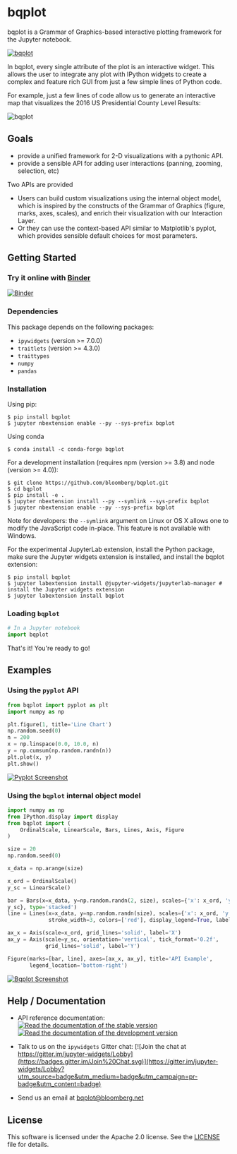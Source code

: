 bqplot
======

bqplot is a Grammar of Graphics-based interactive plotting framework for the Jupyter notebook.

[![bqplot](./bqplot-screencast.gif)](https://github.com/bloomberg/bqplot/blob/master/examples/Applications/Wealth%20of%20Nations.ipynb)

In bqplot, every single attribute of the plot is an interactive widget.
This allows the user to integrate any plot with IPython widgets to create a
complex and feature rich GUI from just a few simple lines of Python code.

For example, just a few lines of code allow us to generate an interactive map that visualizes the 2016 US Presidential County Level Results:

![bqplot](./bqplot-election.gif)

Goals
-----

-   provide a unified framework for 2-D visualizations with a pythonic API.
-   provide a sensible API for adding user interactions (panning, zooming, selection, etc)

Two APIs are provided

- Users can build custom visualizations using the internal object model, which
  is inspired by the constructs of the Grammar of Graphics (figure, marks, axes,
  scales), and enrich their visualization with our Interaction Layer.
- Or they can use the context-based API similar to Matplotlib's pyplot, which
  provides sensible default choices for most parameters.

Getting Started
---------------

### Try it online with [Binder](http://mybinder.org/)

[![Binder](http://mybinder.org/badge.svg)](http://mybinder.org:/repo/bloomberg/bqplot/notebooks/examples)

### Dependencies

This package depends on the following packages:

- `ipywidgets` (version >= 7.0.0)
- `traitlets` (version >= 4.3.0)
- `traittypes`
- `numpy`
- `pandas`


### Installation

Using pip:

```
$ pip install bqplot
$ jupyter nbextension enable --py --sys-prefix bqplot
```

Using conda

```
$ conda install -c conda-forge bqplot
```

For a development installation (requires npm (version >= 3.8) and node (version >= 4.0)):

```
$ git clone https://github.com/bloomberg/bqplot.git
$ cd bqplot
$ pip install -e .
$ jupyter nbextension install --py --symlink --sys-prefix bqplot
$ jupyter nbextension enable --py --sys-prefix bqplot
```

Note for developers: the `--symlink` argument on Linux or OS X allows one to
modify the JavaScript code in-place. This feature is not available
with Windows.

For the experimental JupyterLab extension, install the Python package, make sure the Jupyter widgets extension is installed, and install the bqplot extension:

```
$ pip install bqplot
$ jupyter labextension install @jupyter-widgets/jupyterlab-manager # install the Jupyter widgets extension
$ jupyter labextension install bqplot
```

### Loading `bqplot`

```python
# In a Jupyter notebook
import bqplot
```

That's it! You're ready to go!

Examples
--------

### Using the `pyplot` API

```python
from bqplot import pyplot as plt
import numpy as np

plt.figure(1, title='Line Chart')
np.random.seed(0)
n = 200
x = np.linspace(0.0, 10.0, n)
y = np.cumsum(np.random.randn(n))
plt.plot(x, y)
plt.show()
```

[![Pyplot Screenshot](/pyplot-screenshot.png)](https://github.com/bloomberg/bqplot/blob/master/examples/Basic%20Plotting/Pyplot.ipynb)

### Using the `bqplot` internal object model


```python
import numpy as np
from IPython.display import display
from bqplot import (
    OrdinalScale, LinearScale, Bars, Lines, Axis, Figure
)

size = 20
np.random.seed(0)

x_data = np.arange(size)

x_ord = OrdinalScale()
y_sc = LinearScale()

bar = Bars(x=x_data, y=np.random.randn(2, size), scales={'x': x_ord, 'y':
y_sc}, type='stacked')
line = Lines(x=x_data, y=np.random.randn(size), scales={'x': x_ord, 'y': y_sc},
             stroke_width=3, colors=['red'], display_legend=True, labels=['Line chart'])

ax_x = Axis(scale=x_ord, grid_lines='solid', label='X')
ax_y = Axis(scale=y_sc, orientation='vertical', tick_format='0.2f',
            grid_lines='solid', label='Y')

Figure(marks=[bar, line], axes=[ax_x, ax_y], title='API Example',
       legend_location='bottom-right')
```

[![Bqplot Screenshot](/bqplot-screenshot.png)](https://github.com/bloomberg/bqplot/blob/master/examples/Advanced%20Plotting/Advanced%20Plotting.ipynb)


Help / Documentation
--------------------

- API reference documentation: [![Read the documentation of the stable version](https://readthedocs.org/projects/pip/badge/?version=stable)](http://bqplot.readthedocs.org/en/stable/) [![Read the documentation of the development version](https://readthedocs.org/projects/pip/badge/?version=latest)](http://bqplot.readthedocs.org/en/latest/)

- Talk to us on the `ipywidgets` Gitter chat: [![Join the chat at https://gitter.im/jupyter-widgets/Lobby](https://badges.gitter.im/Join%20Chat.svg)](https://gitter.im/jupyter-widgets/Lobby?utm_source=badge&utm_medium=badge&utm_campaign=pr-badge&utm_content=badge)

- Send us an email at bqplot@bloomberg.net

License
-------

This software is licensed under the Apache 2.0 license. See the [LICENSE](LICENSE) file
for details.

